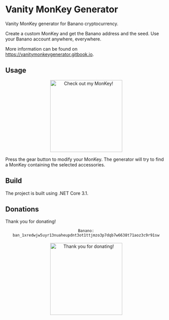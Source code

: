 # Vanity MonKey Generator
Vanity MonKey generator for Banano cryptocurrency.

Create a custom MonKey and get the Banano address and the seed. Use your Banano account anywhere, everywhere.

More information can be found on https://vanitymonkeygenerator.gitbook.io.

## Usage
<p align="center">
  <img src="https://monkey.banano.cc/api/v1/monkey/ban_1xredwjw5uyr13nuaheupdnt3ot1ttjmzo3p7dqb7w6638t71aoz3c9r91sw?format=png&size=225&background=false" width="225" alt="Check  out my MonKey!">
</p>

Press the gear button to modify your MonKey. The generator will try to find a MonKey containing the selected accessories.

## Build
The project is built using .NET Core 3.1.

## Donations
Thank you for donating!

<p align="center">
  <code>Banano: ban_1xredwjw5uyr13nuaheupdnt3ot1ttjmzo3p7dqb7w6638t71aoz3c9r91sw</code><br><br>
  <img src="https://user-images.githubusercontent.com/43248015/127350928-22eb3d7a-5e47-4ca5-b69a-98556b41bed7.png" width="225" alt="Thank you for donating!">
</p>
